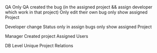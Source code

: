 QA
Only QA created the bug (in the assigned project && assign developer which work in that project)
Only edit their own bug
only show assigned Project 

Developer
change Status only in assign bugs
only show assigned Project

Manager
Created project 
Assigned Users


DB Level
Unique Project Relations

